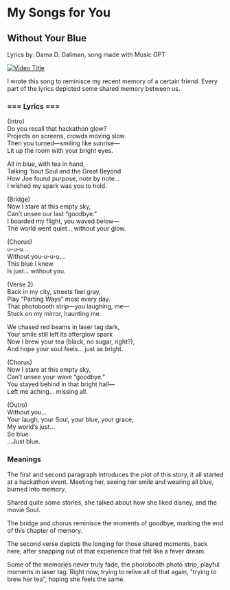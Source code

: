# My Songs for You

## Without Your Blue
Lyrics by: Dama D. Daliman, song made with Music GPT

[![Video Title](https://img.youtube.com/vi/5CtVuWuGsQY/0.jpg)](https://www.youtube.com/watch?v=5CtVuWuGsQY)

I wrote this song to reminisce my recent memory of a certain friend. Every part of the lyrics depicted some shared memory between us.

### <strong> === Lyrics === </strong>

(Intro)</br>
Do you recall that hackathon glow?</br>
Projects on screens, crowds moving slow</br>
Then you turned—smiling like sunrise—</br>
Lit up the room with your bright eyes.</br>

All in blue, with tea in hand,</br>
Talking ‘bout Soul and the Great Beyond</br>
How Joe found purpose, note by note…</br>
I wished my spark was you to hold.</br>

(Bridge)</br>
Now I stare at this empty sky,</br>
Can’t unsee our last “goodbye.”</br>
I boarded my flight, you waved below—</br>
The world went quiet… without your glow.</br>

(Chorus)</br>
u-u-u…</br>
Without you-u-u-u…</br>
This blue I knew</br>
Is just… without you.</br>

(Verse 2)</br>
Back in my city, streets feel gray,</br>
Play “Parting Ways” most every day.</br>
That photobooth strip—you laughing, me—</br>
Stuck on my mirror, haunting me.</br>

We chased red beams in laser tag dark,</br>
Your smile still left its afterglow spark</br>
Now I brew your tea (black, no sugar, right?),</br>
And hope your soul feels… just as bright.</br>

(Chorus) </br>
Now I stare at this empty sky,</br>
Can’t unsee your wave “goodbye.”</br>
You stayed behind in that bright hall—</br>
Left me aching… missing all.</br>

(Outro)</br>
Without you…</br>
Your laugh, your Soul, your blue, your grace,</br>
My world’s just…</br>
So blue.</br>
...Just blue.</br>

### Meanings
The first and second paragraph introduces the plot of this story, it all started at a hackathon event. Meeting her, seeing her smile and wearing all blue, burned into memory.

Shared quite some stories, she talked about how she liked disney, and the movie Soul.

The bridge and chorus reminisce the moments of goodbye, marking the end of this chapter of memory.

The second verse depicts the longing for those shared moments, back here, after snapping out of that experience that felt like a fever dream.

Some of the memories never truly fade, the photobooth photo strip, playful moments in laser tag. Right now, trying to relive all of that again, "trying to brew her tea", hoping she feels the same.